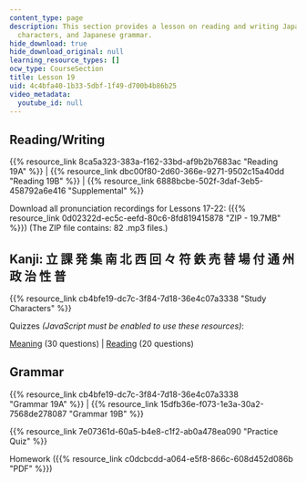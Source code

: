 ```yaml
---
content_type: page
description: This section provides a lesson on reading and writing Japanese, Kanji
  characters, and Japanese grammar.
hide_download: true
hide_download_original: null
learning_resource_types: []
ocw_type: CourseSection
title: Lesson 19
uid: 4c4bfa40-1b33-5dbf-1f49-d700b4b86b25
video_metadata:
  youtube_id: null
---
```


Reading/Writing
---------------

{{% resource_link 8ca5a323-383a-f162-33bd-af9b2b7683ac "Reading 19A" %}} | {{% resource_link dbc00f80-2d60-366e-9271-9502c15a40dd "Reading 19B" %}} | {{% resource_link 6888bcbe-502f-3daf-3eb5-458792a6e416 "Supplemental" %}}

Download all pronunciation recordings for Lessons 17-22: ({{% resource_link 0d02322d-ec5c-eefd-80c6-8fd819415878 "ZIP - 19.7MB" %}}) (The ZIP file contains: 82 .mp3 files.)

Kanji: 立 課 発 集 南 北 西 回 々 符 鉄 売 替 場 付 通 州 政 治 性 普
------------------------------------------------

{{% resource_link cb4bfe19-dc7c-3f84-7d18-36e4c07a3338 "Study Characters" %}}

Quizzes _(JavaScript must be enabled to use these resources)_:

[Meaning](/ans7870/21f/21f.504/s09/lesson19/kanji19-mean/kq19meanq1.html) (30 questions) | [Reading](/ans7870/21f/21f.504/s09/lesson19/kanji19-read/kq19readq1.html) (20 questions)

Grammar
-------

{{% resource_link cb4bfe19-dc7c-3f84-7d18-36e4c07a3338 "Grammar 19A" %}} | {{% resource_link 15dfb36e-f073-1e3a-30a2-7568de278087 "Grammar 19B" %}}

{{% resource_link 7e07361d-60a5-b4e8-c1f2-ab0a478ea090 "Practice Quiz" %}}

Homework ({{% resource_link c0dcbcdd-a064-e5f8-866c-608d452d086b "PDF" %}})